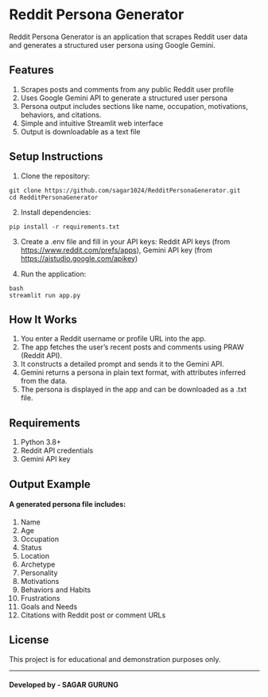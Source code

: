 # Reddit Persona Generator

Reddit Persona Generator is an application that scrapes Reddit user data and generates a structured user persona using Google Gemini.

## Features

1. Scrapes posts and comments from any public Reddit user profile
2. Uses Google Gemini API to generate a structured user persona
3. Persona output includes sections like name, occupation, motivations, behaviors, and citations.
4. Simple and intuitive Streamlit web interface
5. Output is downloadable as a text file

## Setup Instructions

1. Clone the repository:

```
git clone https://github.com/sagar1024/RedditPersonaGenerator.git
cd RedditPersonaGenerator
```

2. Install dependencies:

```
pip install -r requirements.txt
```

3. Create a .env file and fill in your API keys: Reddit API keys (from https://www.reddit.com/prefs/apps), Gemini API key (from https://aistudio.google.com/apikey)

4. Run the application:

```
bash
streamlit run app.py
```

## How It Works

1. You enter a Reddit username or profile URL into the app.
2. The app fetches the user’s recent posts and comments using PRAW (Reddit API).
3. It constructs a detailed prompt and sends it to the Gemini API.
4. Gemini returns a persona in plain text format, with attributes inferred from the data.
5. The persona is displayed in the app and can be downloaded as a .txt file.


## Requirements

1. Python 3.8+
2. Reddit API credentials
3. Gemini API key

## Output Example

#### A generated persona file includes:

1. Name
2. Age
3. Occupation
4. Status
5. Location
6. Archetype
7. Personality
8. Motivations
9. Behaviors and Habits
10. Frustrations
11. Goals and Needs
12. Citations with Reddit post or comment URLs

## License
This project is for educational and demonstration purposes only.

---

#### Developed by - SAGAR GURUNG
